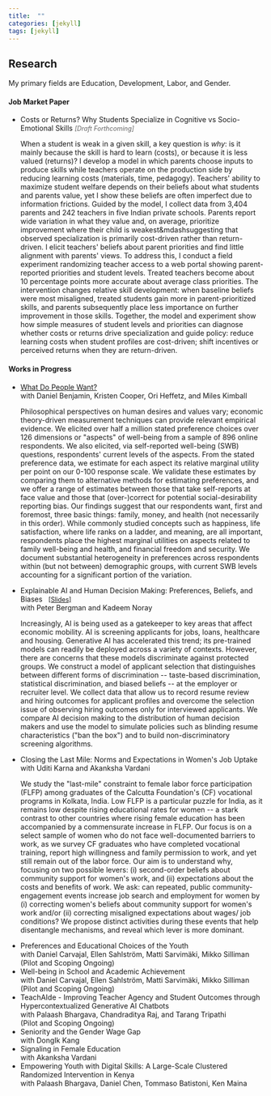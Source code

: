 ```yaml
---
title:  ""
categories: [jekyll]
tags: [jekyll]
---
```


<div class="research-page">

<h2 id="working-papers"><strong>Research</strong></h2>

<p class="fields-intro">My primary fields are Education, Development, Labor, and Gender.</p>


<h4 id="job-market-paper"><strong>Job Market Paper</strong></h4>
<ul>
<li>
<div class="paper-title">Costs or Returns? Why Students Specialize in Cognitive vs Socio-Emotional Skills <span style="font-size: 0.9em; color: #666; font-style: italic;">[Draft Forthcoming]</span></div>
<p class="paper-abstract">When a student is weak in a given skill, a key question is <em>why</em>: is it mainly because the skill is hard to learn (costs), or because it is less valued (returns)? I develop a model in which parents choose inputs to produce skills while teachers operate on the production side by reducing learning costs (materials, time, pedagogy). Teachers' ability to maximize student welfare depends on their beliefs about what students and parents value, yet I show these beliefs are often imperfect due to information frictions. Guided by the model, I collect data from 3,404 parents and 242 teachers in five Indian private schools. Parents report wide variation in what they value and, on average, prioritize improvement where their child is weakest&mdashsuggesting that observed specialization is primarily cost-driven rather than return-driven. I elicit teachers' beliefs about parent priorities and find little alignment with parents' views. To address this, I conduct a field experiment randomizing teacher access to a web portal showing parent-reported priorities and student levels. Treated teachers become about 10 percentage points more accurate about average class priorities. The intervention changes relative skill development: when baseline beliefs were most misaligned, treated students gain more in parent-prioritized skills, and parents subsequently place less importance on further improvement in those skills. Together, the model and experiment show how simple measures of student levels and priorities can diagnose whether costs or returns drive specialization and guide policy: reduce learning costs when student profiles are cost-driven; shift incentives or perceived returns when they are return-driven.</p>
</li>
</ul> 

<h4 id="works-in-progress"><strong>Works in Progress</strong></h4>

<ul>
<li>
<div class="paper-title"><a href="{{ site.baseurl }}/files/w33846.pdf" target="_blank">What Do People Want?</a></div>
<div class="paper-authors">with Daniel Benjamin, Kristen Cooper, Ori Heffetz, and Miles Kimball</div>
<p class="paper-abstract">Philosophical perspectives on human desires and values vary; economic theory-driven measurement techniques can provide relevant empirical evidence. We elicited over half a million stated preference choices over 126 dimensions or "aspects" of well-being from a sample of 896 online respondents. We also elicited, via self-reported well-being (SWB) questions, respondents' current levels of the aspects. From the stated preference data, we estimate for each aspect its relative marginal utility per point on our 0-100 response scale. We validate these estimates by comparing them to alternative methods for estimating preferences, and we offer a range of estimates between those that take self-reports at face value and those that (over-)correct for potential social-desirability reporting bias. Our findings suggest that our respondents want, first and foremost, three basic things: family, money, and health (not necessarily in this order). While commonly studied concepts such as happiness, life satisfaction, where life ranks on a ladder, and meaning, are all important, respondents place the highest marginal utilities on aspects related to family well-being and health, and financial freedom and security. We document substantial heterogeneity in preferences across respondents within (but not between) demographic groups, with current SWB levels accounting for a significant portion of the variation.</p>
</li>

<li>
<div class="paper-title">Explainable AI and Human Decision Making: Preferences, Beliefs, and Biases <a href="{{ site.baseurl }}/files/explainable_AI_dec2024.pdf" target="_blank" style="font-size: 0.9em; margin-left: 8px;">[Slides]</a></div>
<div class="paper-authors">with Peter Bergman and Kadeem Noray</div>
<p class="paper-abstract">Increasingly, AI is being used as a gatekeeper to key areas that affect economic mobility. AI is screening applicants for jobs, loans, healthcare and housing. Generative AI has accelerated this trend; its pre-trained models can readily be deployed across a variety of contexts. However, there are concerns that these models discriminate against protected groups. We construct a model of applicant selection that distinguishes between different forms of discrimination -- taste-based discrimination, statistical discrimination, and biased beliefs -- at the employer or recruiter level. We collect data that allow us to record resume review and hiring outcomes for applicant profiles and overcome the selection issue of observing hiring outcomes only for interviewed applicants. We compare AI decision making to the distribution of human decision makers and use the model to simulate policies such as blinding resume characteristics ("ban the box") and to build non-discriminatory screening algorithms.</p>
</li>

<li>
<div class="paper-title">Closing the Last Mile: Norms and Expectations in Women's Job Uptake</div>
<div class="paper-authors">with Uditi Karna and Akanksha Vardani</div>
<p class="paper-abstract">We study the "last-mile" constraint to female labor force participation (FLFP) among graduates of the Calcutta Foundation's (CF) vocational programs in Kolkata, India. Low FLFP is a particular puzzle for India, as it remains low despite rising educational rates for women -- a stark contrast to other countries where rising female education has been accompanied by a commensurate increase in FLFP. Our focus is on a select sample of women who do not face well-documented barriers to work, as we survey CF graduates who have completed vocational training, report high willingness and family permission to work, and yet still remain out of the labor force. Our aim is to understand why, focusing on two possible levers: (i) second-order beliefs about community support for women's work, and (ii) expectations about the costs and benefits of work. We ask: can repeated, public community-engagement events increase job search and employment for women by (i) correcting women's beliefs about community support for women's work and/or (ii) correcting misaligned expectations about wages/ job conditions? We propose distinct activities during these events that help disentangle mechanisms, and reveal which lever is more dominant.</p>
</li>

<li>
<div class="paper-title">Preferences and Educational Choices of the Youth</div>
<div class="paper-authors">with Daniel Carvajal, Ellen Sahlström, Matti Sarvimäki, Mikko Silliman</div>
<div class="paper-status">(Pilot and Scoping Ongoing)</div>
</li>

<li>
<div class="paper-title">Well-being in School and Academic Achievement</div>
<div class="paper-authors">with Daniel Carvajal, Ellen Sahlström, Matti Sarvimäki, Mikko Silliman</div>
<div class="paper-status">(Pilot and Scoping Ongoing)</div>
</li>

<li>
<div class="paper-title">TeachAIde - Improving Teacher Agency and Student Outcomes through Hypercontextualized Generative AI Chatbots</div>
<div class="paper-authors">with Palaash Bhargava, Chandraditya Raj, and Tarang Tripathi</div>
<div class="paper-status">(Pilot and Scoping Ongoing)</div>
</li>

<li>
<div class="paper-title">Seniority and the Gender Wage Gap</div>
<div class="paper-authors">with DongIk Kang</div>
</li>

<li>
<div class="paper-title">Signaling in Female Education</div>
<div class="paper-authors">with Akanksha Vardani</div>
</li>

<li>
<div class="paper-title">Empowering Youth with Digital Skills: A Large-Scale Clustered Randomized Intervention in Kenya</div>
<div class="paper-authors">with Palaash Bhargava, Daniel Chen, Tommaso Batistoni, Ken Maina</div>
</li>
</ul>

</div>